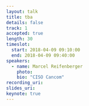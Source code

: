 ```yaml
---
layout: talk
title: tba
details: false
track: 1
accepted: true
length: 30
timeslot:
  start: 2018-04-09 09:10:00
  end: 2018-04-09 09:40:00
speakers: 
  - name: Marcel Reifenberger
    photo: 
    bio: "CISO Cancom"
recording_uri: 
slides_uri: 
keynote: true
---
```


